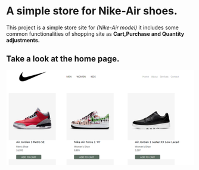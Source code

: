 # A simple store for Nike-Air shoes.

This project is a simple store site for *(Nike-Air model)* it includes some common functionalities of shopping site as **Cart,Purchase and Quantity adjustments.**  

## Take a look at the home page.


![nike-snap](nike-snap.PNG)
